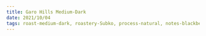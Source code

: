 ```yaml
---
title: Garo Hills Medium-Dark
date: 2021/10/04
tags: roast-medium-dark, roastery-Subko, process-natural, notes-blackberry pancakes, notes-whipped cream, rating-6
---
```

